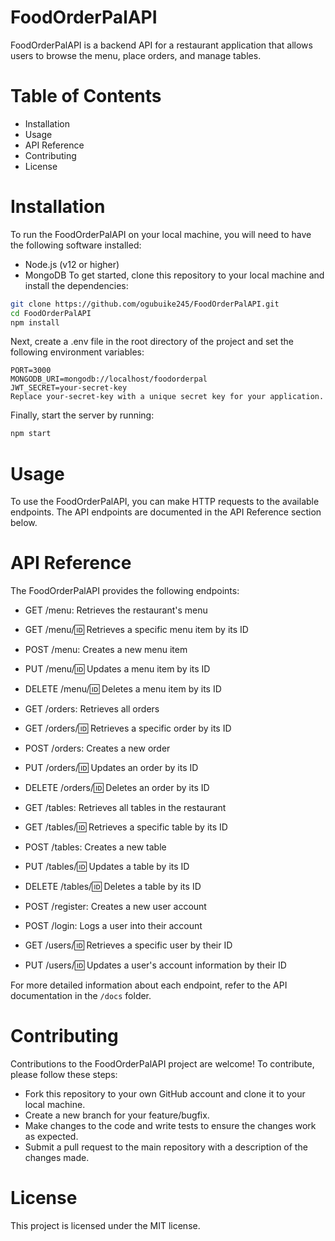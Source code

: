 # FoodOrderPalAPI

FoodOrderPalAPI is a backend API for a restaurant application that allows users to browse the menu, place orders, and manage tables.

# Table of Contents

- Installation
- Usage
- API Reference
- Contributing
- License

# Installation

To run the FoodOrderPalAPI on your local machine, you will need to have the following software installed:

- Node.js (v12 or higher)
- MongoDB
  To get started, clone this repository to your local machine and install the dependencies:

```bash
git clone https://github.com/ogubuike245/FoodOrderPalAPI.git
cd FoodOrderPalAPI
npm install
```

Next, create a .env file in the root directory of the project and set the following environment variables:

```
PORT=3000
MONGODB_URI=mongodb://localhost/foodorderpal
JWT_SECRET=your-secret-key
Replace your-secret-key with a unique secret key for your application.
```

Finally, start the server by running:

```bash
npm start
```

# Usage

To use the FoodOrderPalAPI, you can make HTTP requests to the available endpoints. The API endpoints are documented in the API Reference section below.

# API Reference

The FoodOrderPalAPI provides the following endpoints:

- GET /menu: Retrieves the restaurant's menu

- GET /menu/:id: Retrieves a specific menu item by its ID

- POST /menu: Creates a new menu item

- PUT /menu/:id: Updates a menu item by its ID

- DELETE /menu/:id: Deletes a menu item by its ID

- GET /orders: Retrieves all orders

- GET /orders/:id: Retrieves a specific order by its ID

- POST /orders: Creates a new order

- PUT /orders/:id: Updates an order by its ID

- DELETE /orders/:id: Deletes an order by its ID

- GET /tables: Retrieves all tables in the restaurant

- GET /tables/:id: Retrieves a specific table by its ID

- POST /tables: Creates a new table

- PUT /tables/:id: Updates a table by its ID

- DELETE /tables/:id: Deletes a table by its ID

- POST /register: Creates a new user account

- POST /login: Logs a user into their account

- GET /users/:id: Retrieves a specific user by their ID

- PUT /users/:id: Updates a user's account information by their ID

For more detailed information about each endpoint, refer to the API documentation in the `/docs` folder.

# Contributing

Contributions to the FoodOrderPalAPI project are welcome! To contribute, please follow these steps:

- Fork this repository to your own GitHub account and clone it to your local machine.
- Create a new branch for your feature/bugfix.
- Make changes to the code and write tests to ensure the changes work as expected.
- Submit a pull request to the main repository with a description of the changes made.

# License

This project is licensed under the MIT license.
